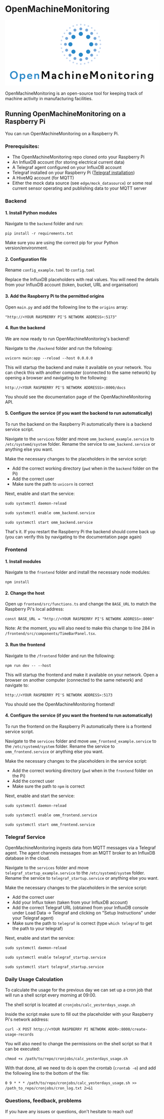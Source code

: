 # OpenMachineMonitoring

![OpenMachineMonitoring logo](assets/OMM_Logo_2xPNG%402x.png)

OpenMachineMonitoring is an open-source tool for keeping track of machine activity in manufacturing facilities.

## Running OpenMachineMonitoring on a Raspberry Pi

You can run OpenMachineMonitoring on a Raspberry Pi.

### Prerequisites:

- The OpenMachineMonitoring repo cloned onto your Raspberry Pi
- An InfluxDB account (for storing electrical current data)
- A Telegraf agent configured on your InfluxDB account
- Telegraf installed on your Raspberry Pi ([Telegraf installation](https://portal.influxdata.com/downloads/))
- A HiveMQ account (for MQTT)
- Either the mock data source (see `edge/mock_datasource`) or some real current sensor operating and publishing data to your MQTT server

### Backend

#### 1. Install Python modules

Navigate to the `backend` folder and run:

`pip install -r requirements.txt`

Make sure you are using the correct pip for your Python version/environment.

#### 2. Configuration file

Rename `config_example.toml` to `config.toml`

Replace the InfluxDB placeholders with real values. You will need the details from your InfluxDB account (token, bucket, URL and organisation)

#### 3. Add the Raspberry Pi to the permitted origins

Open `main.py` and add the following line to the `origins` array:

`"http://<YOUR RASPBERRY PI'S NETWORK ADDRESS>:5173"`

#### 4. Run the backend

We are now ready to run OpenMachineMonitoring's backend!

Navigate to the `/backend` folder and run the following:

`uvicorn main:app --reload --host 0.0.0.0`

This will startup the backend and make it available on your network. You can check this with another computer (connected to the same network) by opening a browser and navigating to the following:

`http://<YOUR RASPBERRY PI'S NETWORK ADDRESSS>:8000/docs`

You should see the documentation page of the OpenMachineMonitoring API.

#### 5. Configure the service (if you want the backend to run automatically)

To run the backend on the Raspberry Pi automatically there is a backend service script.

Navigate to the `services` folder and move `omm_backend_example.service` to `/etc/systemd/system` folder. Rename the service to `omm_backend.service` or anything else you want.

Make the necessary changes to the placeholders in the service script:

- Add the correct working directory (`pwd` when in the `backend` folder on the Pi)
- Add the correct user
- Make sure the path to `uvicorn` is correct

Next, enable and start the service:

`sudo systemctl daemon-reload`

`sudo systemctl enable omm_backend.service`

`sudo systemctl start omm_backend.service`

That's it. If you restart the Raspberry Pi the backend should come back up (you can verify this by navigating to the documentation page again)

### Frontend

#### 1. Install modules

Navigate to the `frontend` folder and install the necessary node modules:

`npm install`

#### 2. Change the host

Open up `frontend/src/functions.ts` and change the `BASE_URL` to match the Raspberry Pi's local address:

`const BASE_URL = "http://<YOUR RASPBERRY PI'S NETWORK ADDRESS>:8000"`

Note: At the moment, you will also need to make this change to line 284 in `/frontend/src/components/TimeBarPanel.tsx`.

#### 3. Run the frontend

Navigate to the `/frontend` folder and run the following:

`npm run dev -- --host`

This will startup the frontend and make it available on your network. Open a browser on another computer (connected to the same network) and navigate to:

`http://<YOUR RASPBERRY PI'S NETWORK ADDRESS>:5173`

You should see the OpenMachineMonitoring frontend!

#### 4. Configure the service (if you want the frontend to run automatically)

To run the frontend on the Raspberry Pi automatically there is a frontend service script.

Navigate to the `services` folder and move `omm_frontend_example.service` to the `/etc/systemd/system` folder. Rename the service to `omm_frontend.service` or anything else you want.

Make the necessary changes to the placeholders in the service script:

- Add the correct working directory (`pwd` when in the `frontend` folder on the Pi)
- Add the correct user
- Make sure the path to `npm` is correct

Next, enable and start the service:

`sudo systemctl daemon-reload`

`sudo systemctl enable omm_frontend.service`

`sudo systemctl start omm_frontend.service`

### Telegraf Service

OpenMachineMonitoring ingests data from MQTT messages via a Telegraf agent. The agent channels messages from an MQTT broker to an InfluxDB database in the cloud.

Navigate to the `services` folder and move `telegraf_startup_example.service` to the `/etc/systemd/system` folder. Rename the service to `telegraf_startup.service` or anything else you want.

Make the necessary changes to the placeholders in the service script:

- Add the correct user
- Add your Influx token (taken from your InfluxDB account)
- Add the correct Telegraf URL (obtained from your InfluxDB console under Load Data -> Telegraf and clicking on "Setup Instructions" under your Telegraf agent)
- Make sure the path to `telegraf` is correct (type `which telegraf` to get the path to your telegraf)

Next, enable and start the service:

`sudo systemctl daemon-reload`

`sudo systemctl enable telegraf_startup.service`

`sudo systemctl start telegraf_startup.service`

### Daily Usage Calculation

To calculate the usage for the previous day we can set up a cron job that will run a shell script every morning at 09:00.

The shell script is located at `cronjobs/calc_yesterdays_usage.sh`

Inside the script make sure to fill out the placeholder with your Raspberry Pi's network address:

`curl -X POST http://<YOUR RASPBERRY PI NETWORK ADDR>:8000/create-usage-records`

You will also need to change the permissions on the shell script so that it can be executed:

`chmod +x /path/to/repo/cronjobs/calc_yesterdays_usage.sh`

With that done, all we need to do is open the crontab (`crontab -e`) and add the following line to the bottom of the file:

`0 9 * * * /path/to/repo/cronjobs/calc_yesterdays_usage.sh >> /path_to_repo/cronjobs/cron_log.txt 2>&1`

### Questions, feedback, problems

If you have any issues or questions, don't hesitate to reach out!
